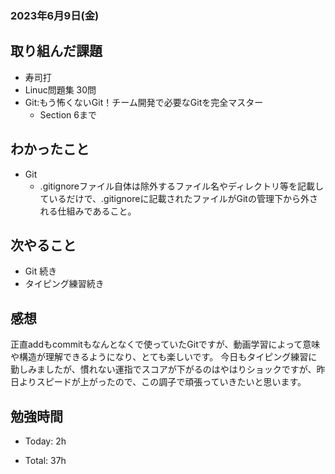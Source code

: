 ### 2023年6月9日(金)

## 取り組んだ課題

- 寿司打
- Linuc問題集 30問
- Git:もう怖くないGit！チーム開発で必要なGitを完全マスター
  - Section 6まで

## わかったこと

- Git
  - .gitignoreファイル自体は除外するファイル名やディレクトリ等を記載しているだけで、.gitignoreに記載されたファイルがGitの管理下から外される仕組みであること。

## 次やること

- Git 続き
- タイピング練習続き

## 感想

正直addもcommitもなんとなくで使っていたGitですが、動画学習によって意味や構造が理解できるようになり、とても楽しいです。
今日もタイピング練習に勤しみましたが、慣れない運指でスコアが下がるのはやはりショックですが、昨日よりスピードが上がったので、この調子で頑張っていきたいと思います。

## 勉強時間

- Today: 2h

- Total: 37h

